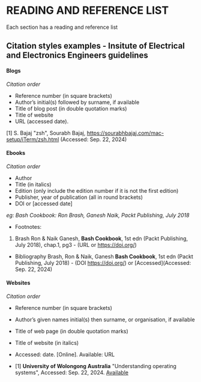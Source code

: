 # READING AND REFERENCE LIST

Each section has a reading and reference list

## __Citation styles examples - Insitute of Electrical and Electronics Engineers guidelines__

#### Blogs
_Citation order_

- Reference number (in square brackets)
- Author’s initial(s) followed by surname, if available
- Title of blog post (in double quotation marks)
- Title of website
- URL (accessed date).

[1] S. Bajaj "zsh", Sourabh Bajaj, https://sourabhbajaj.com/mac-setup/iTerm/zsh.html (Accessed: Sep. 22, 2024)

#### Ebooks
_Citation order_
- Author
- Title (in italics)
- Edition (only include the edition number if it is not the first edition)
- Publisher, year of publication (all in round brackets)
- DOI or <URL> [accessed date]

*eg: Bash Cookbook: Ron Brash, Ganesh Naik, Packt Publishing, July 2018*

- Footnotes:

1. Brash Ron & Naik Ganesh, __Bash Cookbook__, 1st edn (Packt Publishing, July 2018), chap.1, pg3 - (URL or https://doi.org/)

- Bibliography
Brash, Ron & Naik, Ganesh __Bash Cookbook__, 1st edn (Packt Publishing, July 2018) - (DOI https://doi.org/) or [Accessed](Accessed: Sep. 22, 2024)


#### Websites
_Citation order_
- Reference number (in square brackets)
- Author’s given names initial(s) then surname, or organisation, if available
- Title of web page (in double quotation marks)
- Title of website (in italics)
- Accessed: date. [Online]. Available: URL

- [1]  __University of Wolongong Australia__ "Understanding operating systems", Accessed: Sep. 22, 2024. [Available](https://www.uow.edu.au/student/support-services/academic-skills/online-resources/technology-and-software/operating-systems/)
